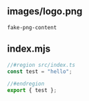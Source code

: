 ## images/logo.png

```png
fake-png-content
```

## index.mjs

```js
//#region src/index.ts
const test = "hello";

//#endregion
export { test };
```
